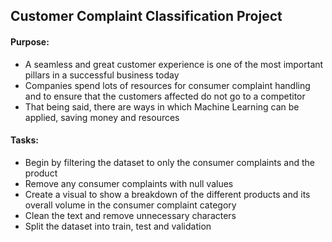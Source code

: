 ## Customer Complaint Classification Project

#### Purpose:

+ A seamless and great customer experience is one of the most important pillars in a successful business today
+ Companies spend lots of resources for consumer complaint handling and to ensure that the customers affected do not go to a competitor
+ That being said, there are ways in which Machine Learning can be applied, saving money and resources


#### Tasks:

+ Begin by filtering the dataset to only the consumer complaints and the product
+ Remove any consumer complaints with null values
+ Create a visual to show a breakdown of the different products and its overall volume in the consumer complaint category
+ Clean the text and remove unnecessary characters
+ Split the dataset into train, test and validation
